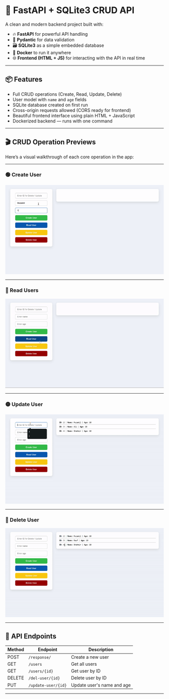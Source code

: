 # 🚀 FastAPI + SQLite3 CRUD API

A clean and modern backend project built with:

- 🔥 **FastAPI** for powerful API handling
- 🧠 **Pydantic** for data validation
- 🗃️ **SQLite3** as a simple embedded database
- 🐳 **Docker** to run it anywhere
- 🌐 **Frontend (HTML + JS)** for interacting with the API in real time

---

## 📦 Features

- Full CRUD operations (Create, Read, Update, Delete)
- User model with `name` and `age` fields
- SQLite database created on first run
- Cross-origin requests allowed (CORS ready for frontend)
- Beautiful frontend interface using plain HTML + JavaScript
- Dockerized backend — runs with one command

---

## 🎬 CRUD Operation Previews

Here’s a visual walkthrough of each core operation in the app:

---

### 🟢 Create User


  <img src="gifs/create.gif" alt="Create User" width="600"/>


---

### 🔵 Read Users


  <img src="gifs/read.gif" alt="Read Users" width="600"/>


---

### 🟡 Update User


  <img src="gifs/update.gif" alt="Update User" width="600"/>


---

### 🔴 Delete User


  <img src="gifs/delete.gif" alt="Delete User" width="600"/>


---



## 🧪 API Endpoints

| Method | Endpoint                  | Description                  |
|--------|---------------------------|------------------------------|
| POST   | `/response/`              | Create a new user            |
| GET    | `/users`                  | Get all users                |
| GET    | `/users/{id}`             | Get user by ID               |
| DELETE | `/del-user/{id}`          | Delete user by ID            |
| PUT    | `/update-user/{id}`       | Update user's name and age   |

---



